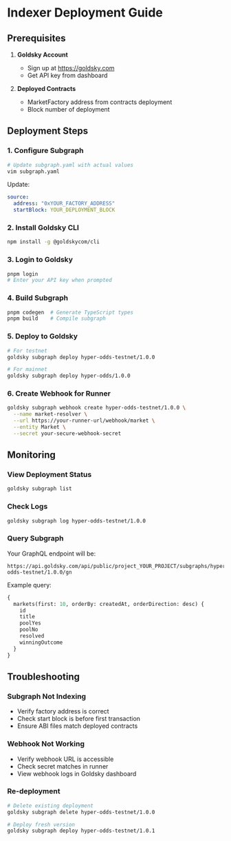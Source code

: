 # Indexer Deployment Guide

## Prerequisites

1. **Goldsky Account**
   - Sign up at https://goldsky.com
   - Get API key from dashboard

2. **Deployed Contracts**
   - MarketFactory address from contracts deployment
   - Block number of deployment

## Deployment Steps

### 1. Configure Subgraph
```bash
# Update subgraph.yaml with actual values
vim subgraph.yaml
```

Update:
```yaml
source:
  address: "0xYOUR_FACTORY_ADDRESS"
  startBlock: YOUR_DEPLOYMENT_BLOCK
```

### 2. Install Goldsky CLI
```bash
npm install -g @goldskycom/cli
```

### 3. Login to Goldsky
```bash
pnpm login
# Enter your API key when prompted
```

### 4. Build Subgraph
```bash
pnpm codegen  # Generate TypeScript types
pnpm build    # Compile subgraph
```

### 5. Deploy to Goldsky
```bash
# For testnet
goldsky subgraph deploy hyper-odds-testnet/1.0.0

# For mainnet
goldsky subgraph deploy hyper-odds/1.0.0
```

### 6. Create Webhook for Runner
```bash
goldsky subgraph webhook create hyper-odds-testnet/1.0.0 \
  --name market-resolver \
  --url https://your-runner-url/webhook/market \
  --entity Market \
  --secret your-secure-webhook-secret
```

## Monitoring

### View Deployment Status
```bash
goldsky subgraph list
```

### Check Logs
```bash
goldsky subgraph log hyper-odds-testnet/1.0.0
```

### Query Subgraph
Your GraphQL endpoint will be:
```
https://api.goldsky.com/api/public/project_YOUR_PROJECT/subgraphs/hyper-odds-testnet/1.0.0/gn
```

Example query:
```graphql
{
  markets(first: 10, orderBy: createdAt, orderDirection: desc) {
    id
    title
    poolYes
    poolNo
    resolved
    winningOutcome
  }
}
```

## Troubleshooting

### Subgraph Not Indexing
- Verify factory address is correct
- Check start block is before first transaction
- Ensure ABI files match deployed contracts

### Webhook Not Working
- Verify webhook URL is accessible
- Check secret matches in runner
- View webhook logs in Goldsky dashboard

### Re-deployment
```bash
# Delete existing deployment
goldsky subgraph delete hyper-odds-testnet/1.0.0

# Deploy fresh version
goldsky subgraph deploy hyper-odds-testnet/1.0.1
```